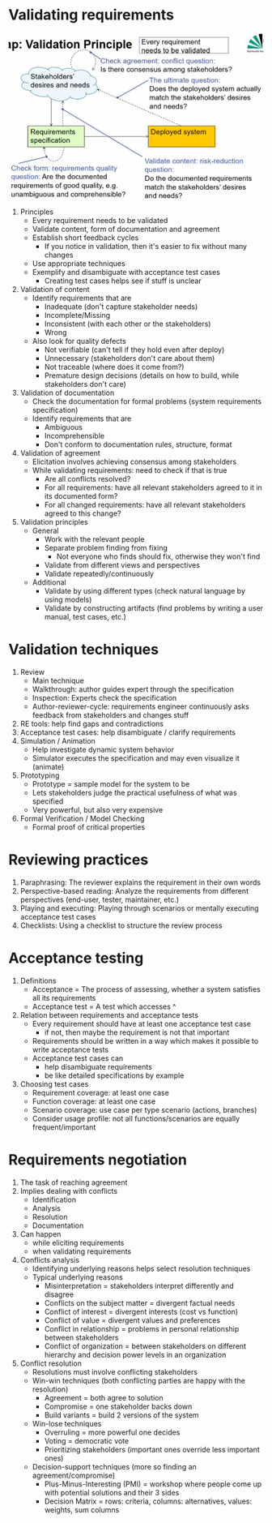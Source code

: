 # Validating requirements
![image](images/requirement_validation.png)
1. Principles
    - Every requirement needs to be validated
    - Validate content, form of documentation and agreement
    - Establish short feedback cycles
        * If you notice in validation, then it's easier to fix without many changes
    - Use appropriate techniques
    - Exemplify and disambiguate with acceptance test cases
        * Creating test cases helps see if stuff is unclear
1. Validation of content
    - Identify requirements that are
        * Inadequate (don't capture stakeholder needs)
        * Incomplete/Missing
        * Inconsistent (with each other or the stakeholders)
        * Wrong
    - Also look for quality defects
        * Not verifiable (can't tell if they hold even after deploy)
        * Unnecessary (stakeholders don't care about them)
        * Not traceable (where does it come from?)
        * Premature design decisions (details on how to build, while stakeholders don't care)
1. Validation of documentation
    - Check the documentation for formal problems (system requirements specification)
    - Identify requirements that are
        * Ambiguous
        * Incomprehensible
        * Don't conform to documentation rules, structure, format
1. Validation of agreement
    - Elicitation involves achieving consensus among stakeholders
    - While validating requirements: need to check if that is true
        * Are all conflicts resolved?
        * For all requirements: have all relevant stakeholders agreed to it in its documented form?
        * For all changed requirements: have all relevant stakeholders agreed to this change?
1. Validation principles
    - General
        * Work with the relevant people
        * Separate problem finding from fixing
            + Not everyone who finds should fix, otherwise they won't find
        * Validate from different views and perspectives
        * Validate repeatedly/continuously
    - Additional
        * Validate by using different types (check natural language by using models)
        * Validate by constructing artifacts (find problems by writing a user manual, test cases, etc.)



# Validation techniques
1. Review
    - Main technique
    - Walkthrough: author guides expert through the specification
    - Inspection: Experts check the specification
    - Author-reviewer-cycle: requirements engineer continuously asks feedback from stakeholders and changes stuff
1. RE tools: help find gaps and contradictions
1. Acceptance test cases: help disambiguate / clarify requirements
1. Simulation / Animation
    - Help investigate dynamic system behavior
    - Simulator executes the specification and may even visualize it (animate)
1. Prototyping
    - Prototype = sample model for the system to be
    - Lets stakeholders judge the practical usefulness of what was specified
    - Very powerful, but also very expensive
1. Formal Verification / Model Checking
    - Formal proof of critical properties



# Reviewing practices
1. Paraphrasing: The reviewer explains the requirement in their own words
1. Perspective-based reading: Analyze the requirements from different perspectives (end-user, tester, maintainer, etc.)
1. Playing and executing: Playing through scenarios or mentally executing acceptance test cases
1. Checklists: Using a checklist to structure the review process



# Acceptance testing
1. Definitions
    - Acceptance = The process of assessing, whether a system satisfies all its requirements
    - Acceptance test = A test which accesses ^
1. Relation between requirements and acceptance tests
    - Every requirement should have at least one acceptance test case
        * if not, then maybe the requirement is not that important
    - Requirements should be written in a way which makes it possible to write acceptance tests
    - Acceptance test cases can
        * help disambiguate requirements
        * be like detailed specifications by example
1. Choosing test cases
    - Requirement coverage: at least one case
    - Function coverage: at least one case
    - Scenario coverage: use case per type scenario (actions, branches)
    - Consider usage profile: not all functions/scenarios are equally frequent/important



# Requirements negotiation
1. The task of reaching agreement
1. Implies dealing with conflicts
    - Identification
    - Analysis
    - Resolution
    - Documentation
1. Can happen
    - while eliciting requirements
    - when validating requirements
1. Conflicts analysis
    - Identifying underlying reasons helps select resolution techniques
    - Typical underlying reasons
        * Misinterpretation = stakeholders interpret differently and disagree
        * Conflicts on the subject matter = divergent factual needs
        * Conflict of interest = divergent interests (cost vs function)
        * Conflict of value = divergent values and preferences
        * Conflict in relationship = problems in personal relationship between stakeholders
        * Conflict of organization = between stakeholders on different hierarchy and decision power levels in an organization
1. Conflict resolution
    - Resolutions must involve conflicting stakeholders
    - Win-win techniques (both conflicting parties are happy with the resolution)
        * Agreement = both agree to solution
        * Compromise = one stakeholder backs down
        * Build variants = build 2 versions of the system
    - Win-lose techniques
        * Overruling = more powerful one decides
        * Voting = democratic vote
        * Prioritizing stakeholders (important ones override less important ones)
    - Decision-support techniques (more so finding an agreement/compromise)
        * Plus-Minus-Interesting (PMI) = workshop where people come up with potential solutions and their 3 sides
        * Decision Matrix = rows: criteria, columns: alternatives, values: weights, sum columns
